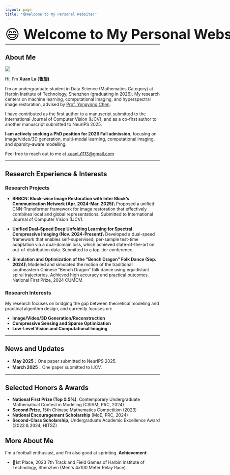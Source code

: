```yaml
---
layout: page
title: "😄Welcome to My Personal Website!"
---
```


<div style="font-size: 45px; white-space: nowrap; margin-bottom: 4px;">
  😄 <strong>Welcome to My Personal Website!</strong>
</div>
<hr style="border: 1px solid #ccc; margin-top: 4px;" />

## About Me

<img src="https://xuanlu11.github.io/xuanlu.jpg" class="floatpic">

Hi, I'm **Xuan Lu (鲁旋)**.<br>

I’m an undergraduate student in Data Science (Mathematics Category) at Harbin Institute of Technology, Shenzhen (graduating in 2026). My research centers on machine learning, computational imaging, and hyperspectral image restoration, advised by [Prof. Yongyong Chen](https://scholar.google.com/citations?user=ny2mn-cAAAAJ). <br>

I have contributed as the first author to a manuscript submitted to the International Journal of Computer Vision (IJCV), and as a co-first author to another manuscript submitted to NeurIPS 2025. 

<!--**<font color="#990000">I am actively seeking a PhD position for 2026 Fall admission.</font>**-->
**I am actively seeking a PhD position for 2026 Fall admission**, focusing on image/video/3D generation, multi-modal learning, computational imaging, and sparsity-aware modelling.

Feel free to reach out to me at [xuanlu1113@gmail.com](xuanlu1113@gmail.com)

---

## Research Experience & Interests
### Research Projects
- **BRBCN: Block-wise Image Restoration with Inter Block’s Communication Network (Apr. 2024-Mar. 2025)**\\
Proposed a unified CNN-Transformer framework for image restoration that effectively combines local and global representations. 
Submitted to International Journal of Computer Vision (IJCV).

- **Unified Dual-Speed Deep Unfolding Learning for Spectral Compressive Imaging (Nov. 2024-Present)**\\
Developed a dual-speed framework that enables self-supervised, per-sample test-time adaptation via a dual-domain loss, which achieved state-of-the-art on out-of-distribution data. Submitted to a top-tier conference. 

- **Simulation and Optimization of the "Bench Dragon" Folk Dance (Sep. 2024)**\\
Modeled and simulated the motion of the traditional southeastern Chinese “Bench Dragon” folk dance using equidistant spiral trajectories. Achieved high accuracy and practical outcomes. National First Prize, 2024 CUMCM.

### Research Interests
My research focuses on bridging the gap between theoretical modeling and practical algorithm design, and currently focuses on:
- **Image/Video/3D Generation/Reconstruction**
- **Compressive Sensing and Sparse Optimization**
- **Low-Level Vision and Computational Imaging**
  
---

## News and Updates

- **May 2025**：One paper submitted to NeurIPS 2025.
- **March 2025**：One paper submitted to IJCV.

---

## Selected Honors & Awards

- **National First Prize (Top 0.5%)**, Contemporary Undergraduate Mathematical Contest in Modeling (CSIAM, PRC, 2024)
- **Second Prize**, 15th Chinese Mathematics Competition (2023)
- **National Encouragement Scholarship** (MoE, PRC, 2024)
- **Second-Class Scholarship**, Undergraduate Academic Excellence Award (2023 & 2024, HITSZ)

## More About Me

I'm a football enthusiast, and I'm also good at sprinting. **Achievement**:

- 🥇1st Place, 2023 7th Track and Field Games of Harbin Institute of Technology, Shenzhen (Men's 4x100 Meter Relay Race) 

<br>

